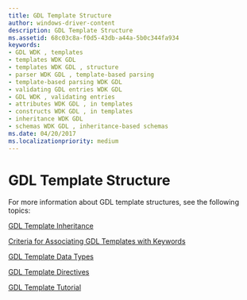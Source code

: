 ```yaml
---
title: GDL Template Structure
author: windows-driver-content
description: GDL Template Structure
ms.assetid: 68c03c8a-f0d5-43db-a44a-5b0c344fa934
keywords:
- GDL WDK , templates
- templates WDK GDL
- templates WDK GDL , structure
- parser WDK GDL , template-based parsing
- template-based parsing WDK GDL
- validating GDL entries WDK GDL
- GDL WDK , validating entries
- attributes WDK GDL , in templates
- constructs WDK GDL , in templates
- inheritance WDK GDL
- schemas WDK GDL , inheritance-based schemas
ms.date: 04/20/2017
ms.localizationpriority: medium
---
```


# GDL Template Structure


For more information about GDL template structures, see the following topics:

[GDL Template Inheritance](gdl-template-inheritance.md)

[Criteria for Associating GDL Templates with Keywords](criteria-for-associating-gdl-templates-with-keywords.md)

[GDL Template Data Types](gdl-template-data-types.md)

[GDL Template Directives](gdl-template-directives.md)

[GDL Template Tutorial](gdl-tutorials.md)

 

 




